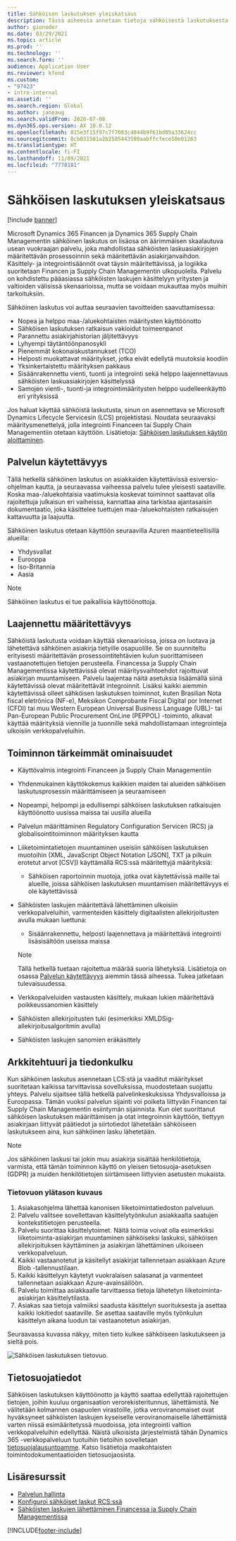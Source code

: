 ```yaml
---
title: Sähköisen laskutuksen yleiskatsaus
description: Tässä aiheessa annetaan tietoja sähköisestä laskutuksesta Microsoft Dynamics 365 Financessa ja Dynamics 365 Supply Chain Managementissa.
author: gionoder
ms.date: 03/29/2021
ms.topic: article
ms.prod: ''
ms.technology: ''
ms.search.form: ''
audience: Application User
ms.reviewer: kfend
ms.custom:
- "97423"
- intro-internal
ms.assetid: ''
ms.search.region: Global
ms.author: janeaug
ms.search.validFrom: 2020-07-08
ms.dyn365.ops.version: AX 10.0.12
ms.openlocfilehash: 815e3f15f97c7f7083c4044b9f61bd05a33624cc
ms.sourcegitcommit: 8cb031501a2b2505443599aabffcfece50e01263
ms.translationtype: HT
ms.contentlocale: fi-FI
ms.lasthandoff: 11/09/2021
ms.locfileid: "7778181"
---
```

# <a name="electronic-invoicing-overview"></a>Sähköisen laskutuksen yleiskatsaus

[!include [banner](../includes/banner.md)]

Microsoft Dynamics 365 Financen ja Dynamics 365 Supply Chain Managementin sähköinen laskutus on lisäosa on äärimmäisen skaalautuva usean vuokraajan palvelu, joka mahdollistaa sähköisten laskuasiakirjojen määritettävän prosessoinnin sekä määritettävän asiakirjanvaihdon. Käsittely- ja integrointisäännöt ovat täysin määritettävissä, ja logiikka suoritetaan Financen ja Supply Chain Managementin ulkopuolella. Palvelu on kohdistettu pääasiassa sähköisten laskujen käsittelyyn yritysten ja valtioiden välisissä skenaarioissa, mutta se voidaan mukauttaa myös muihin tarkoituksiin.

Sähköinen laskutus voi auttaa seuraavien tavoitteiden saavuttamisessa:

- Nopea ja helppo maa-/aluekohtaisten määritysten käyttöönotto
- Sähköisen laskutuksen ratkaisun vakioidut toimeenpanot
- Parannettu asiakirjahistorian jäljitettävyys
- Lyhyempi täytäntöönpanosykli
- Pienemmät kokonaiskustannukset (TCO)
- Helposti muokattavat määritykset, jotka eivät edellytä muutoksia koodiin
- Yksinkertaistettu määrityksen pakkaus
- Sisäänrakennettu vienti, tuonti ja integrointi sekä helppo laajennettavuus sähköisten laskuasiakirjojen käsittelyssä
- Samojen vienti-, tuonti-ja integrointimääritysten helppo uudelleenkäyttö eri yrityksissä

Jos haluat käyttää sähköistä laskutusta, sinun on asennettava se Microsoft Dynamics Lifecycle Servicesin (LCS) projektistasi. Noudata seuraavaksi määritysmenettelyä, jolla integrointi Financeen tai Supply Chain Managementiin otetaan käyttöön. Lisätietoja: [Sähköisen laskutuksen käytön aloittaminen](e-invoicing-get-started.md).

## <a name="service-availability"></a><a name="availability"></a>Palvelun käytettävyys

Tällä hetkellä sähköinen laskutus on asiakkaiden käytettävissä esiversio-ohjelman kautta, ja seuraavassa vaiheessa palvelu tulee yleisesti saataville. Koska maa-/aluekohtaisia vaatimuksia koskevat toiminnot saattavat olla rajoitettuja julkaisun eri vaiheissa, kannattaa aina tarkistaa ajantasaisin dokumentaatio, joka käsittelee tuettujen maa-/aluekohtaisten ratkaisujen kattavuutta ja laajuutta.

Sähköinen laskutus otetaan käyttöön seuraavilla Azuren maantieteellisillä alueilla:

- Yhdysvallat
- Eurooppa
- Iso-Britannia
- Aasia

> [!NOTE]
> Sähköinen laskutus ei tue paikallisia käyttöönottoja.

## <a name="extended-configurability"></a>Laajennettu määritettävyys

Sähköistä laskutusta voidaan käyttää skenaarioissa, joissa on luotava ja lähetettävä sähköinen asiakirja tietyille osapuolille. Se on suunniteltu erityisesti määritettävän prosessointitehtävien kulun suorittamiseen vastaanotettujen tietojen perusteella. Financessa ja Supply Chain Managementissa käytettävissä olevat määritysvaihtoehdot rajoittuvat asiakirjan muuntamiseen. Palvelu laajentaa näitä asetuksia lisäämällä siinä käytettävissä olevat määritettävät integroinnit. Lisäksi kaikki aiemmin käytettävissä olleet sähköisen laskutuksen toiminnot, kuten Brasilian Nota fiscal eletrônica (NF-e), Meksikon Comprobante Fiscal Digital por Internet (CFDI) tai muu Western European Universal Business Language (UBL)- tai Pan-European Public Procurement OnLine (PEPPOL) -toiminto, alkavat käyttää määrityksiä viennille ja tuonnille sekä mahdollistamaan integrointeja ulkoisiin verkkopalveluihin.

## <a name="feature-highlights"></a>Toiminnon tärkeimmät ominaisuudet

- Käyttövalmis integrointi Financeen ja Supply Chain Managementiin
- Yhdenmukainen käyttökokemus kaikkien maiden tai alueiden sähköisen laskutusprosessin määrittämiseen ja seuraamiseen
- Nopeampi, helpompi ja edullisempi sähköisen laskutuksen ratkaisujen käyttöönotto uusissa maissa tai uusilla alueilla
- Palvelun määrittäminen Regulatory Configuration Servicen (RCS) ja globalisointitoiminnon määrityksen kautta
- Liiketoimintatietojen muuntaminen useisiin sähköisen laskutuksen muotoihin (XML, JavaScript Object Notation \[JSON\], TXT ja pilkuin erotetut arvot \[CSV\]) käyttämällä RCS:ssä määritettyjä määrityksiä:

    - Sähköisen raportoinnin muotoja, jotka ovat käytettävissä maille tai alueille, joissa sähköisen laskutuksen muuntamisen määritettävyys ei ole käytettävissä

- Sähköisten laskujen määritettävä lähettäminen ulkoisiin verkkopalveluihin, varmenteiden käsittely digitaalisten allekirjoitusten avulla mukaan luettuna:

    - Sisäänrakennettu, helposti laajennettava ja määritettävä integrointi lisäsisältöön useissa maissa

    > [!NOTE]
    > Tällä hetkellä tuetaan rajoitettua määrää suoria lähetyksiä. Lisätietoja on osassa [Palvelun käytettävyys](#availability) aiemmin tässä aiheessa. Tukea jatketaan tulevaisuudessa.

- Verkkopalveluiden vastausten käsittely, mukaan lukien määritettävä poikkeussanomien käsittely
- Sähköisten allekirjoitusten tuki (esimerkiksi XMLDSig-allekirjoitusalgoritmin avulla)
- Sähköisten laskujen sanomien eräkäsittely

## <a name="architecture-and-data-flow"></a>Arkkitehtuuri ja tiedonkulku

Kun sähköinen laskutus asennetaan LCS:stä ja vaaditut määritykset suoritetaan kaikissa tarvittavissa sovelluksissa, muodostetaan suojattu yhteys. Palvelu sijaitsee tällä hetkellä palvelinkeskuksissa Yhdysvalloissa ja Euroopassa. Tämän vuoksi palvelun sijainti voi poiketa liittyvän Financen tai Supply Chain Managementin esiintymän sijainnista. Kun olet suorittanut sähköisen laskutuksen määrittämisen ja otat integroinnin käyttöön, tiettyyn asiakirjaan liittyvät päätiedot ja siirtotiedot lähetetään sähköiseen laskutukseen aina, kun sähköinen lasku lähetetään.

> [!NOTE]
> Jos sähköinen laskusi tai jokin muu asiakirja sisältää henkilötietoja, varmista, että tämän toiminnon käyttö on yleisen tietosuoja-asetuksen (GDPR) ja muiden henkilötietojen siirtämiseen liittyvien asetusten mukaista.

### <a name="high-level-description-of-the-data-flow"></a>Tietovuon ylätason kuvaus

1. Asiakasohjelma lähettää kanonisen liiketoimintatiedoston palveluun.
2. Palvelu valitsee sovellettavan käsittelytyönkulun asiakkaalta saatujen kontekstitietojen perusteella.
3. Palvelu suorittaa käsittelytoimet. Näitä toimia voivat olla esimerkiksi liiketoiminta-asiakirjan muuntaminen sähköiseksi laskuksi, sähköisen allekirjoituksen käyttäminen ja asiakirjan lähettäminen ulkoiseen verkkopalveluun.
4. Kaikki vastaanotetut ja käsitellyt asiakirjat tallennetaan asiakkaan Azure Blob -tallennustilaan.
5. Kaikki käsittelyyn käytetyt vuokralaisen salasanat ja varmenteet tallennetaan asiakkaan Azure-avainsäilöön.
6. Palvelu toimittaa asiakkaalle tarvittaessa tietoja lähetetyn liiketoiminta-asiakirjan käsittelytilasta.
7. Asiakas saa tietoja valmiiksi saadusta käsittelyn suorituksesta ja asettaa kaikki lokitiedot saataville. Se asettaa saataville myös työnkulun käsittelyn aikana luodun tai vastaanotetun asiakirjan.

Seuraavassa kuvassa näkyy, miten tieto kulkee sähköiseen laskutukseen ja sieltä pois.

![Sähköisen laskutuksen tietovuo.](media/e-invoicing-service-data-flow-diagram-overview.png)

## <a name="privacy-notice"></a>Tietosuojatiedot
Sähköisen laskutuksen käyttöönotto ja käyttö saattaa edellyttää rajoitettujen tietojen, joihin kuuluu organisaation verorekisteritunnus, lähettämistä. Ne välitetään kolmannen osapuolen virastoille, jotka veroviranomaiset ovat hyväksyneet sähköisten laskujen kyseiselle veroviranomaiselle lähettämistä varten niissä esimääritetyssä muodoissa, jota integrointi valtion verkkopalveluihin edellyttää. Näistä ulkoisista järjestelmistä tähän Dynamics 365 -verkkopalveluun tuotuihin tietoihin sovelletaan [tietosuojalausuntoamme](https://go.microsoft.com/fwlink/?LinkId=512132). Katso lisätietoja maakohtaisten toimintodokumentaatioiden tietosuojaosista.

## <a name="additional-resources"></a>Lisäresurssit
- [Palvelun hallinta](e-invoicing-service-administration.md)
- [Konfiguroi sähköiset laskut RCS:ssä](e-invoicing-configuration-rcs.md)
- [Sähköisten laskujen lähettäminen Financessa ja Supply Chain Managementissa](e-invoicing-issuing-electronic-invoices-finance-supply-chain-management.md)


[!INCLUDE[footer-include](../../includes/footer-banner.md)]
